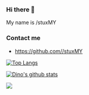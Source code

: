 ### Hi there 👋

My name is  /stuxMY

### Contact me

- <https://github.com//stuxMY>



[![Top Langs](https://github-readme-stats.vercel.app/api/top-langs/?username=stuxMY&layout=compact)](https://github.com/anuraghazra/github-readme-stats)

[![Dino's github stats](https://github-readme-stats.vercel.app/api?username=stuxMY&show_icons=false&theme=monokai)](https://github.com/anuraghazra/github-readme-stats)


![](https://cr-skills-chart-widget.azurewebsites.net/api/api?username=stuxMY&width=1000&height=200)
<!--
**stuxMY/rootbesi** is a ✨ _special_ ✨ repository because its `README.md` (this file) appears on your GitHub profile.


Here are some ideas to get you started:

- 🔭 I’m currently working on python3
- 💬 Ask me about ...
- 😄 Pronouns: ...stuck-my
- ⚡ Fun fact: ...
-->

